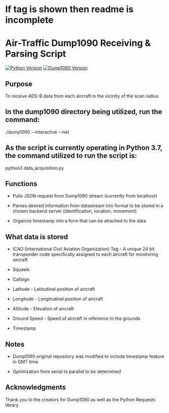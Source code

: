 # If tag is shown then readme is incomplete

Air-Traffic Dump1090 Receiving & Parsing Script
===
[![Python Version](https://img.shields.io/badge/Python-3.7-brightblue.svg)](https://python.org)
[![Dump1090 Version](https://img.shields.io/badge/Dump1090-black.svg)](https://github.com/antirez/dump1090)

Purpose
---

To receive ADS-B data from each aircraft in the vicinity of the scan radius

In the dump1090 directory being utilized, run the command:
---

./dump1090 --interactive --net

As the script is currently operating in Python 3.7, the command utilized to run the script is:
---

python3 data_acquisition.py

Functions
---

* Pulls JSON request from Dump1090 stream (currently from localhost)

* Parses desired information from datastream into format to be stored in a chosen backend server (identification, location, movement)

* Organize timestamp into a form that can be attached to the data

What data is stored
---

* ICAO (International Civil Aviation Organization) Tag - A unique 24 bit transponder code specifically assigned to each aircraft for monitoring aircraft

* Squawk

* Callsign

* Latitude - Latitudinal position of aircraft

* Longitude - Longitudinal position of aircraft

* Altitude - Elevation of aircraft

* Ground Speed - Speed of aircraft in reference to the grounds 

* Timestamp

Notes
---

* Dump1090 original repository was modified to include timestamp feature in GMT time

* Optimization from serial to parallel to be determined



Acknowledgments
---
Thank you to the creators for Dump1090 as well as the Python Requests library
